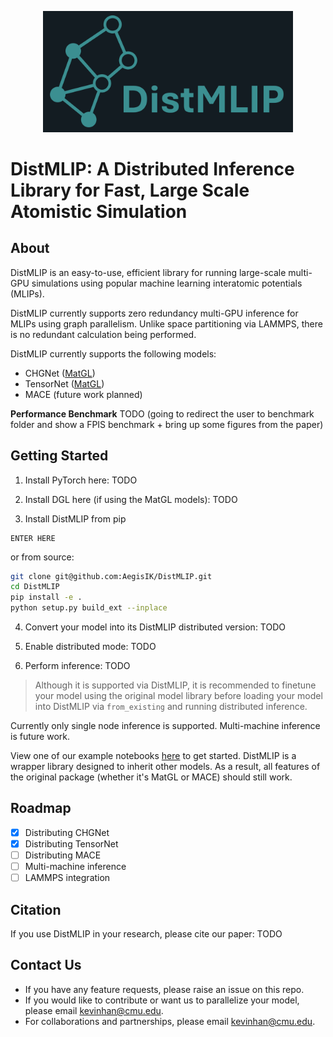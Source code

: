 <p align="center">
  <img src="assets/logo.png" width="400" alt="Alt text">
</p>

# DistMLIP: A Distributed Inference Library for Fast, Large Scale Atomistic Simulation

## About

DistMLIP is an easy-to-use, efficient library for running large-scale multi-GPU simulations using popular machine learning interatomic potentials (MLIPs).

DistMLIP currently supports zero redundancy multi-GPU inference for MLIPs using graph parallelism. Unlike space partitioning via LAMMPS, there is no redundant calculation being performed.

DistMLIP currently supports the following models:

- CHGNet ([MatGL](https://github.com/materialsvirtuallab/matgl))
- TensorNet ([MatGL](https://github.com/materialsvirtuallab/matgl))
- MACE (future work planned)

**Performance Benchmark**
TODO (going to redirect the user to benchmark folder and show a FPIS benchmark + bring up some figures from the paper)

## Getting Started

1. Install PyTorch here: TODO

2. Install DGL here (if using the MatGL models): TODO

3. Install DistMLIP from pip 
```
ENTER HERE
```

or from source:

```bash
git clone git@github.com:AegisIK/DistMLIP.git
cd DistMLIP
pip install -e .
python setup.py build_ext --inplace
```

4. Convert your model into its DistMLIP distributed version:
TODO

5. Enable distributed mode:
TODO

6. Perform inference:
TODO

> Although it is supported via DistMLIP, it is recommended to finetune your model using the original model library before loading your model into DistMLIP via `from_existing` and running distributed inference.

Currently only single node inference is supported. Multi-machine inference is future work.

View one of our example notebooks [here](./examples) to get started. DistMLIP is a wrapper library designed to inherit other models. As a result, all features of the original package (whether it's MatGL or MACE) should still work.

## Roadmap

- [x] Distributing CHGNet
- [x] Distributing TensorNet
- [ ] Distributing MACE
- [ ] Multi-machine inference
- [ ] LAMMPS integration

## Citation

If you use DistMLIP in your research, please cite our paper:
TODO

## Contact Us

- If you have any feature requests, please raise an issue on this repo.
- If you would like to contribute or want us to parallelize your model, please email kevinhan@cmu.edu.
- For collaborations and partnerships, please email kevinhan@cmu.edu.
